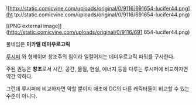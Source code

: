 ![http://static.comicvine.com/uploads/original/0/9116/691654-lucifer44.png](ht
tp://static.comicvine.com/uploads/original/0/9116/691654-lucifer44.png)

[[PNG external image]](http://static.comicvine.com/uploads/original/0/9116/691
654-lucifer44.png)

풀네임은 **미카엘 데미우르고릭**

[루시퍼](%EB%A3%A8%EC%8B%9C%ED%8D%BC%28DC%20%EC%BD%94%EB%AF%B9%EC%8A%A4%29.md)
와 형제이며 창조주의 힘이라 일컬어지는 데미우르고릭 파워를 구사한다.

주된 권능은 **창조**로서 시간, 공간, 물질, 현실, 에너지 등을 다루는 루시퍼에 비교하자면 약간 약하다.

그런데 루시퍼에 비교하자면 약할 뿐이지 애초에 DC의 다른 캐릭터들이 비교할 수 있는 수준이 아니다.


